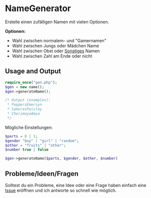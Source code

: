 # NameGenerator

Erstelle einen zufälligen Namen mit vielen Optionen.

**Optionen:**
 - Wahl zwischen normalem- und "Gamernamen"
 - Wahl zwischen Jungs oder Mädchen Name
 - Wahl zwischen Obst oder [Sonstiges](https://github.com/ChampOfGames/NameGenerator/blob/master/sonstiges.md) Namen
 - Wahl zwischen Zahl am Ende oder nicht


## Usage and Output
```php
require_once("gen.php");
$gen = new name();
$gen->generateName();

/* Output (examples):
 * PeppersEmersyn
 * SamuraiPaisley
 * CherimoyaAmya
 */
```
Mögliche Einstellungen:
```php
$parts = 0 | 1;
$gender "boy" | "girl" | "random";
$other = "fruits" | "other";
$number true | false

$gen->generateName($parts, $gender, $other, $number)
```

## Probleme/Ideen/Fragen

Solltest du ein Probleme, eine Idee oder eine Frage haben einfach eine [Issue](https://github.com/ChampOfGames/NameGenerator/issues) eröffnen und ich antworte so schnell wie möglich.
